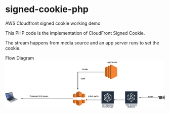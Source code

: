# signed-cookie-php
AWS Cloudfront signed cookie working demo

This PHP code is the implementation of CloudFront Signed Cookie.

The stream happens from media source and an app server runs to set the cookie.

Flow Diagram
![alt text](https://raw.githubusercontent.com/egunda/signed-cookie-php/master/Request%20Flow.png)
